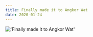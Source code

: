 ```yaml
---
title: Finally made it to Angkor Wat
date: 2020-01-24
---
```


!['Finally made it to Angkor Wat'](/56FinallymadeittoAngkorWat3.jpg)

